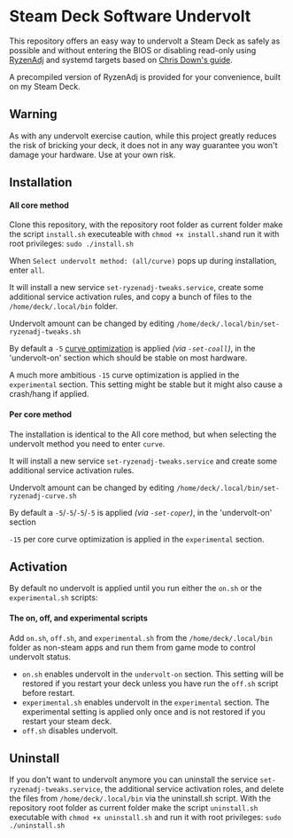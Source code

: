# Steam Deck Software Undervolt
This repository offers an easy way to undervolt a Steam Deck as safely as possible and without entering the BIOS or disabling read-only using [RyzenAdj](https://github.com/FlyGoat/RyzenAdj) and systemd targets based on [Chris Down's guide](https://chrisdown.name/2017/10/29/adding-power-related-targets-to-systemd.html). 

A precompiled version of RyzenAdj is provided for your convenience, built on my Steam Deck.

## Warning

As with any undervolt exercise caution, while this project greatly reduces the risk of bricking your deck, it does not in any way guarantee you won't damage your hardware. Use at your own risk.

## Installation
#### All core method
Clone this repository, with the repository root folder as current folder make the script `install.sh` executeable with `chmod +x install.sh`and run it with root privileges: `sudo ./install.sh`

When `Select undervolt method: (all/curve)` pops up during installation, enter `all`.

It will install a new service `set-ryzenadj-tweaks.service`, create some additional service activation rules, and copy a bunch of files to the `/home/deck/.local/bin` folder.


Undervolt amount can be changed by editing `/home/deck/.local/bin/set-ryzenadj-tweaks.sh`

By default a `-5` [curve optimization](https://www.amd.com/system/files/documents/faq-curve-optimizer.pdf) is applied *(via `-set-coall`)*, in the 'undervolt-on' section which should be stable on most hardware.

A much more ambitious `-15` curve optimization is applied in the `experimental` section. This setting might be stable but it might also cause a crash/hang if applied.

#### Per core method
The installation is identical to the All core method, but when selecting the undervolt method you need to enter `curve`.

It will install a new service `set-ryzenadj-tweaks.service` and create some additional service activation rules.

Undervolt amount can be changed by editing `/home/deck/.local/bin/set-ryzenadj-curve.sh`

By default a `-5`/`-5`/`-5`/`-5` is applied *(via `-set-coper`)*, in the 'undervolt-on' section 

`-15` per core curve optimization is applied in the `experimental` section.

## Activation

By default no undervolt is applied until you run either the `on.sh` or the `experimental.sh` scripts:

#### The on, off, and experimental scripts
Add `on.sh`, `off.sh`, and `experimental.sh` from the `/home/deck/.local/bin` folder as non-steam apps and run them from game mode to control undervolt status.
* `on.sh` enables undervolt in the `undervolt-on` section. This setting will be restored if you restart your deck unless you have run the `off.sh` script before restart.
* `experimental.sh` enables undervolt in the `experimental` section. The experimental setting is applied only once and is not restored if you restart your steam deck.
* `off.sh` disables undervolt.

## Uninstall
If you don't want to undervolt anymore you can uninstall the service `set-ryzenadj-tweaks.service`, the additional service activation roles, and delete the files from `/home/deck/.local/bin` via the uninstall.sh script.
With the repository root folder as current folder make the script `uninstall.sh` executable with `chmod +x uninstall.sh` and run it with root privileges: `sudo ./uninstall.sh`
